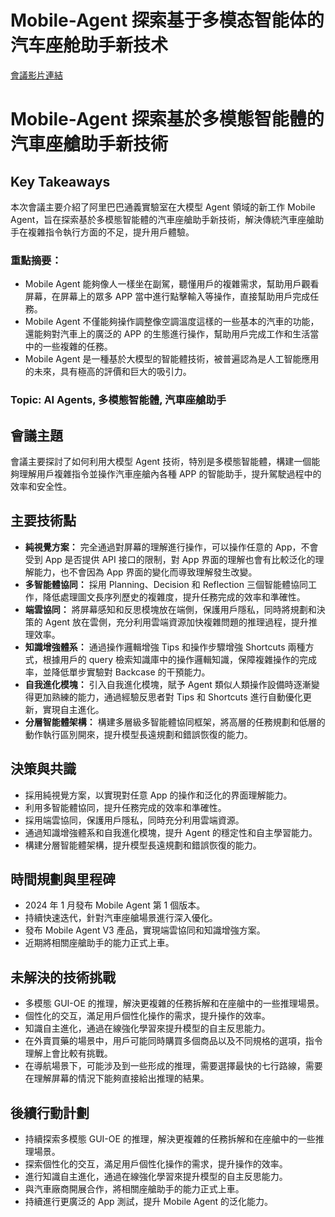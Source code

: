 # Mobile-Agent 探索基于多模态智能体的汽车座舱助手新技术
[會議影片連結](https://www.nvidia.com/gtc/session-catalog/?search=Mobile-Agent%20%E6%8E%A2%E7%B4%A2%E5%9F%BA%E4%BA%8E%E5%A4%9A%E6%A8%A1%E6%80%81%E6%99%BA%E8%83%BD%E4%BD%93%E7%9A%84%E6%B1%BD%E8%BD%A6%E5%BA%A7%E8%88%B1%E5%8A%A9%E6%89%8B%E6%96%B0%E6%8A%80%E6%9C%AF&tab.catalogallsessionstab=16566177511100015Kus#/session/1727434964721001hiui)
# Mobile-Agent 探索基於多模態智能體的汽車座艙助手新技術

## Key Takeaways
本次會議主要介紹了阿里巴巴通義實驗室在大模型 Agent 領域的新工作 Mobile Agent，旨在探索基於多模態智能體的汽車座艙助手新技術，解決傳統汽車座艙助手在複雜指令執行方面的不足，提升用戶體驗。
### 重點摘要：
*   Mobile Agent 能夠像人一樣坐在副駕，聽懂用戶的複雜需求，幫助用戶觀看屏幕，在屏幕上的眾多 APP 當中進行點擊輸入等操作，直接幫助用戶完成任務。
*   Mobile Agent 不僅能夠操作調整像空調溫度這樣的一些基本的汽車的功能，還能夠對汽車上的廣泛的 APP 的生態進行操作，幫助用戶完成工作和生活當中的一些複雜的任務。
*   Mobile Agent 是一種基於大模型的智能體技術，被普遍認為是人工智能應用的未來，具有極高的評價和巨大的吸引力。
### Topic: AI Agents, 多模態智能體, 汽車座艙助手

## 會議主題
會議主要探討了如何利用大模型 Agent 技術，特別是多模態智能體，構建一個能夠理解用戶複雜指令並操作汽車座艙內各種 APP 的智能助手，提升駕駛過程中的效率和安全性。

## 主要技術點
*   **純視覺方案：** 完全通過對屏幕的理解進行操作，可以操作任意的 App，不會受到 App 是否提供 API 接口的限制，對 App 界面的理解也會有比較泛化的理解能力，也不會因為 App 界面的變化而導致理解發生改變。
*   **多智能體協同：** 採用 Planning、Decision 和 Reflection 三個智能體協同工作，降低處理圖文長序列歷史的複雜度，提升任務完成的效率和準確性。
*   **端雲協同：** 將屏幕感知和反思模塊放在端側，保護用戶隱私，同時將規劃和決策的 Agent 放在雲側，充分利用雲端資源加快複雜問題的推理過程，提升推理效率。
*   **知識增強體系：** 通過操作邏輯增強 Tips 和操作步驟增強 Shortcuts 兩種方式，根據用戶的 query 檢索知識庫中的操作邏輯知識，保障複雜操作的完成率，並降低單步實驗對 Backcase 的干預能力。
*   **自我進化模塊：** 引入自我進化模塊，賦予 Agent 類似人類操作設備時逐漸變得更加熟練的能力，通過經驗反思者對 Tips 和 Shortcuts 進行自動優化更新，實現自主進化。
*   **分層智能體架構：** 構建多層級多智能體協同框架，將高層的任務規劃和低層的動作執行區別開來，提升模型長遠規劃和錯誤恢復的能力。

## 決策與共識
*   採用純視覺方案，以實現對任意 App 的操作和泛化的界面理解能力。
*   利用多智能體協同，提升任務完成的效率和準確性。
*   採用端雲協同，保護用戶隱私，同時充分利用雲端資源。
*   通過知識增強體系和自我進化模塊，提升 Agent 的穩定性和自主學習能力。
*   構建分層智能體架構，提升模型長遠規劃和錯誤恢復的能力。

## 時間規劃與里程碑
*   2024 年 1 月發布 Mobile Agent 第 1 個版本。
*   持續快速迭代，針對汽車座艙場景進行深入優化。
*   發布 Mobile Agent V3 產品，實現端雲協同和知識增強方案。
*   近期將相關座艙助手的能力正式上車。

## 未解決的技術挑戰
*   多模態 GUI-OE 的推理，解決更複雜的任務拆解和在座艙中的一些推理場景。
*   個性化的交互，滿足用戶個性化操作的需求，提升操作的效率。
*   知識自主進化，通過在線強化學習來提升模型的自主反思能力。
*   在外賣買藥的場景中，用戶可能同時購買多個商品以及不同規格的選項，指令理解上會比較有挑戰。
*   在導航場景下，可能涉及到一些形成的推理，需要選擇最快的七行路線，需要在理解屏幕的情況下能夠直接給出推理的結果。

## 後續行動計劃
*   持續探索多模態 GUI-OE 的推理，解決更複雜的任務拆解和在座艙中的一些推理場景。
*   探索個性化的交互，滿足用戶個性化操作的需求，提升操作的效率。
*   進行知識自主進化，通過在線強化學習來提升模型的自主反思能力。
*   與汽車廠商開展合作，將相關座艙助手的能力正式上車。
*   持續進行更廣泛的 App 測試，提升 Mobile Agent 的泛化能力。
